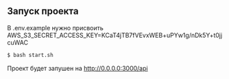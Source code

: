 ## Запуск проекта

В .env.example нужно присвоить AWS_S3_SECRET_ACCESS_KEY=KCaT4jTB7fVEvxWEB+uPYw1g/nDk5Y+t0jjcuWAC

```bash
$ bash start.sh
```
Проект будет запушен на http://0.0.0.0:3000/api